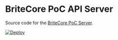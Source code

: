 # BriteCore PoC API Server

Source code for the [BriteCore PoC Server][server].

[server]: https://github.com/MaheshBodas/britecore-poc-api-master

[![Deploy](https://www.herokucdn.com/deploy/button.svg)](https://heroku.com/deploy)
